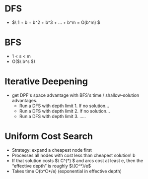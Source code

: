 # DFS
* $\ 1 + b + b^2 + b^3 + ... + b^m = O(b^m) $

# BFS 
* 1 < s < m
* O($\ b^s $)

# Iterative Deepening
* get DPF's space advantage with BFS's time / shallow-solution advantages.
    * Run a DFS with depth limit 1. If no solution...
    * Run a DFS with depth limit 2. If no solution...
    * Run a DFS with depth limit 3. .....

# Uniform Cost Search
* Strategy: expand a cheapest node first
* Processes all nodes with cost less than cheapest solution! b
* If that solution costs $\ C^(*) $ and arcs cost at least e, then the “effective depth” is roughly $\(C^*)/e$
* Takes time O(b^C*/e) (exponential in effective depth)
